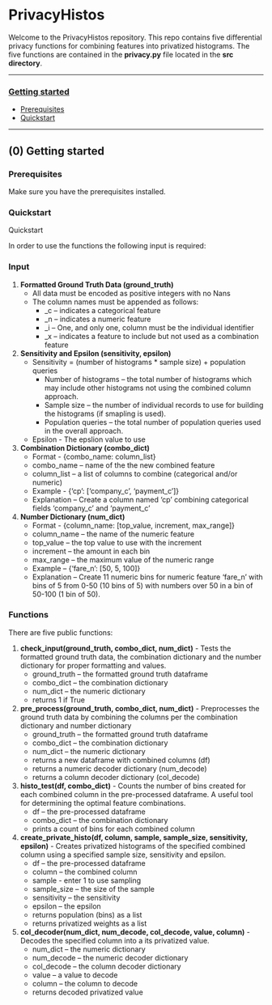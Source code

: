 # PrivacyHistos

Welcome to the PrivacyHistos repository.  This repo contains five differential privacy functions for combining features into privatized histograms.  The five functions are contained in the **privacy.py** file located in the **src directory**.

----

### [Getting started](#0-getting-started)
 - [Prerequisites](#prerequisites)
 - [Quickstart](#quickstart)

----

## (0) Getting started

### Prerequisites

Make sure you have the prerequisites installed.

### Quickstart

Quickstart

In order to use the functions the following input is required:

### Input

1) **Formatted Ground Truth Data (ground_truth)**
    * All data must be encoded as positive integers with no Nans
    * The column names must be appended as follows:
        - _c – indicates a categorical feature
        - _n – indicates a numeric feature
        - _i – One, and only one, column must be the individual identifier
        - _x – indicates a feature to include but not used as a combination feature
2) **Sensitivity and Epsilon (sensitivity, epsilon)**
    * Sensitivity = (number of histograms * sample size) + population queries
        - Number of histograms – the total number of histograms which may include other histograms not using the combined column approach.
        - Sample size – the number of individual records to use for building the histograms (if smapling is used).
        - Population queries – the total number of population queries used in the overall approach.
    * Epsilon - The epslion value to use
3) **Combination Dictionary (combo_dict)**
    * Format - {combo_name: column_list}
    * combo_name – name of the the new combined feature
    * column_list – a list of columns to combine (categorical and/or numeric)
    * Example - {‘cp’: [‘company_c’, ‘payment_c’]}
    * Explanation – Create a column named ‘cp’ combining categorical fields
‘company_c’ and ‘payment_c’
4) **Number Dictionary (num_dict)**
    * Format - {column_name: [top_value, increment, max_range]}
    * column_name – the name of the numeric feature
    * top_value – the top value to use with the increment
    * increment – the amount in each bin
    * max_range – the maximum value of the numeric range
    * Example – {‘fare_n’: [50, 5, 100]}
    * Explanation – Create 11 numeric bins for numeric feature ‘fare_n’ with bins of 5 from 0-50 (10 bins of 5) with numbers over 50 in a bin of 50-100 (1 bin of 50).

### Functions

There are five public functions:

1) **check_input(ground_truth, combo_dict, num_dict)** - Tests the formatted ground truth data, the combination dictionary and the number dictionary for proper formatting and values.
    * ground_truth – the formatted ground truth dataframe
    * combo_dict – the combination dictionary
    * num_dict – the numeric dictionary
    * returns 1 if True
2) **pre_process(ground_truth, combo_dict, num_dict)** - Preprocesses the ground truth data by combining the columns per the combination dictionary and number dictionary
    * ground_truth – the formatted ground truth dataframe
    * combo_dict – the combination dictionary
    * num_dict – the numeric dictionary
    * returns a new dataframe with combined columns (df)
    * returns a numeric decoder dictionary (num_decode)
    * returns a column decoder dictionary (col_decode)
3) **histo_test(df, combo_dict)** - Counts the number of bins created for each combined column in the pre-processed dataframe. A useful tool for determining the optimal feature combinations.
    * df – the pre-processed dataframe
    * combo_dict – the combination dictionary
    * prints a count of bins for each combined column
4) **create_private_histo(df, column, sample, sample_size, sensitivity, epsilon)** - Creates privatized histograms of the specified combined column using a specified sample size, sensitivity and epsilon.
    * df – the pre-processed dataframe
    * column – the combined column
    * sample - enter 1 to use sampling
    * sample_size – the size of the sample
    * sensitivity – the sensitivity
    * epsilon – the epsilon
    * returns population (bins) as a list
    * returns privatized weights as a list
5) **col_decoder(num_dict, num_decode, col_decode, value, column)** - Decodes the specified column into a its privatized value.
    * num_dict – the numeric dictionary
    * num_decode – the numeric decoder dictionary
    * col_decode – the column decoder dictionary
    * value – a value to decode
    * column – the column to decode
    * returns decoded privatized value


